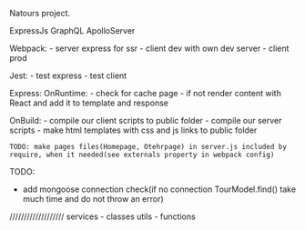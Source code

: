 Natours project.

ExpressJs GraphQL ApolloServer

Webpack: - server express for ssr - client dev with own dev server - client prod

Jest: - test express - test client

Express:
OnRuntime: - check for cache page - if not render content with React and add it to template and response

OnBuild: - compile our client scripts to public folder - compile our server scripts - make html templates with css and js links to public folder

    TODO: make pages files(Homepage, Otehrpage) in server.js included by require, when it needed(see externals property in webpack config)

TODO:

- add mongoose connection check(if no connection TourModel.find() take much time and do not throw an error)

///////////////////
services - classes
utils - functions
